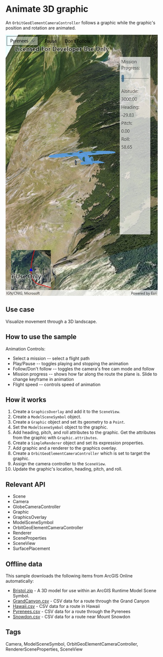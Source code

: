 # Animate 3D graphic

An `OrbitGeoElementCameraController` follows a graphic while the graphic's position and rotation are animated.

![Image of animate 3D graphic](Animate3DGraphic.jpg)

## Use case

Visualize movement through a 3D landscape.

## How to use the sample

Animation Controls:

* Select a mission -- select a flight path
* Play/Pause -- toggles playing and stopping the animation
* Follow/Don't follow -- toggles the camera's free cam mode and follow
* Mission progress -- shows how far along the route the plane is. Slide to change keyframe in animation
* Flight speed -- controls speed of animation

## How it works

1. Create a `GraphicsOverlay` and add it to the `SceneView`.
2. Create a `ModelSceneSymbol` object.
3. Create a `Graphic` object and set its geometry to a `Point`.
4. Set the `ModelSceneSymbol` object to the graphic.
5. Add heading, pitch, and roll attributes to the graphic. Get the attributes from the graphic with `Graphic.attributes`.
6. Create a `SimpleRenderer` object and set its expression properties.
7. Add graphic and a renderer to the graphics overlay.
8. Create a `OrbitGeoElementCameraController` which is set to target the graphic.
9. Assign the camera controller to the `SceneView`.
10. Update the graphic's location, heading, pitch, and roll.

## Relevant API

* Scene
* Camera
* GlobeCameraController
* Graphic
* GraphicsOverlay
* ModelSceneSymbol
* OrbitGeoElementCameraController
* Renderer
* SceneProperties
* SceneView
* SurfacePlacement

## Offline data

This sample downloads the following items from ArcGIS Online automatically:

* [Bristol.zip](https://www.arcgis.com/home/item.html?id=681d6f7694644709a7c830ec57a2d72b) - A 3D model for use within an ArcGIS Runtime Model Scene Symbol.
* [GrandCanyon.csv](https://www.arcgis.com/home/item.html?id=290f0c571c394461a8b58b6775d0bd63) - CSV data for a route through the Grand Canyon
* [Hawaii.csv](https://www.arcgis.com/home/item.html?id=e87c154fb9c2487f999143df5b08e9b1) - CSV data for a route in Hawaii
* [Pyrenees.csv](https://www.arcgis.com/home/item.html?id=5a9b60cee9ba41e79640a06bcdf8084d) - CSV data for a route through the Pyrenees
* [Snowdon.csv](https://www.arcgis.com/home/item.html?id=12509ffdc684437f8f2656b0129d2c13) - CSV data for a route near Mount Snowdon

## Tags

Camera, ModelSceneSymbol, OrbitGeoElementCameraController, RendererSceneProperties, SceneView
